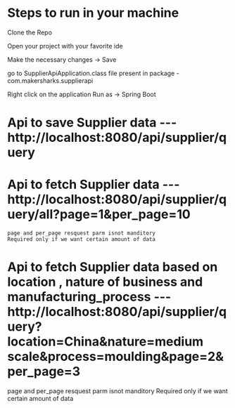 # Steps to run in your machine
  Clone the Repo
  
  Open your project with your favorite ide
  
  Make the necessary changes -> Save
  
  go to SupplierApiApplication.class file present in package - com.makersharks.supplierapi
  
  Right click on the application Run as -> Spring Boot

# Api to save Supplier data ---  http://localhost:8080/api/supplier/query
# Api to fetch Supplier data --- http://localhost:8080/api/supplier/query/all?page=1&per_page=10
    page and per_page resquest parm isnot manditory 
    Required only if we want certain amount of data 
# Api to fetch Supplier data based on location , nature of business and manufacturing_process --- http://localhost:8080/api/supplier/query?location=China&nature=medium scale&process=moulding&page=2&per_page=3
  page and per_page resquest parm isnot manditory 
  Required only if we want certain amount of data

